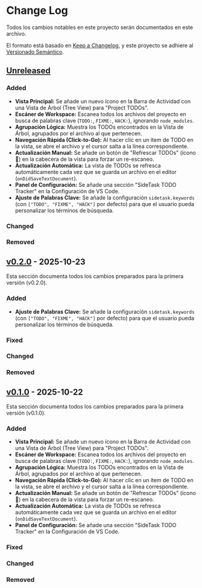 # Change Log

Todos los cambios notables en este proyecto serán documentados en este archivo.

El formato está basado en [Keep a Changelog](https://keepachangelog.com/es-ES/1.1.0/),
y este proyecto se adhiere al [Versionado Semántico](https://semver.org/spec/v2.0.0.html).

## [Unreleased]

### Added

- **Vista Principal:** Se añade un nuevo ícono en la Barra de Actividad con una Vista de Árbol (Tree View) para "Project TODOs".
- **Escáner de Workspace:** Escanea todos los archivos del proyecto en busca de palabras clave (`TODO:`, `FIXME:`, `HACK:`), ignorando `node_modules`.
- **Agrupación Lógica:** Muestra los TODOs encontrados en la Vista de Árbol, agrupados por el archivo al que pertenecen.
- **Navegación Rápida (Click-to-Go):** Al hacer clic en un ítem de TODO en la vista, se abre el archivo y el cursor salta a la línea correspondiente.
- **Actualización Manual:** Se añade un botón de "Refrescar TODOs" (ícono 🔄) en la cabecera de la vista para forzar un re-escaneo.
- **Actualización Automática:** La vista de TODOs se refresca automáticamente cada vez que se guarda un archivo en el editor (`onDidSaveTextDocument`).
- **Panel de Configuración:** Se añade una sección "SideTask TODO Tracker" en la Configuración de VS Code.
- **Ajuste de Palabras Clave:** Se añade la configuración `sidetask.keywords` (con `["TODO", "FIXME", "HACK"]` por defecto) para que el usuario pueda personalizar los términos de búsqueda.

### Changed


### Removed


## [v0.2.0] - 2025-10-23
Esta sección documenta todos los cambios preparados para la primera versión (v0.2.0).

### Added
- **Ajuste de Palabras Clave:** Se añade la configuración `sidetask.keywords` (con `["TODO", "FIXME", "HACK"]` por defecto) para que el usuario pueda personalizar los términos de búsqueda.

### Fixed

### Changed

### Removed

## [v0.1.0] - 2025-10-22
Esta sección documenta todos los cambios preparados para la primera versión (v0.1.0).

### Added

- **Vista Principal:** Se añade un nuevo ícono en la Barra de Actividad con una Vista de Árbol (Tree View) para "Project TODOs".
- **Escáner de Workspace:** Escanea todos los archivos del proyecto en busca de palabras clave (`TODO:`, `FIXME:`, `HACK:`), ignorando `node_modules`.
- **Agrupación Lógica:** Muestra los TODOs encontrados en la Vista de Árbol, agrupados por el archivo al que pertenecen.
- **Navegación Rápida (Click-to-Go):** Al hacer clic en un ítem de TODO en la vista, se abre el archivo y el cursor salta a la línea correspondiente.
- **Actualización Manual:** Se añade un botón de "Refrescar TODOs" (ícono 🔄) en la cabecera de la vista para forzar un re-escaneo.
- **Actualización Automática:** La vista de TODOs se refresca automáticamente cada vez que se guarda un archivo en el editor (`onDidSaveTextDocument`).
- **Panel de Configuración:** Se añade una sección "SideTask TODO Tracker" en la Configuración de VS Code.

### Fixed

### Changed

### Removed

[unreleased]: https://github.com/lautaro-rojas/SideTask
[v0.2.0]: https://github.com/lautaro-rojas/SideTask
[v0.1.0]: https://github.com/lautaro-rojas/SideTask